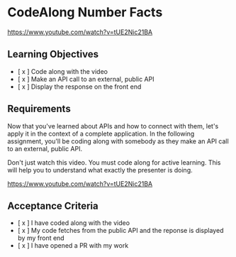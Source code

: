 # CodeAlong Number Facts

https://www.youtube.com/watch?v=tUE2Nic21BA

## Learning Objectives
- [ x ] Code along with the video
- [ x ] Make an API call to an external, public API
- [ x ] Display the response on the front end

## Requirements

Now that you've learned about APIs and how to connect with them, let's apply it in the context of a complete application.
In the following assignment, you'll be coding along with somebody as they make an API call to an external, public API.

Don't just watch this video. You must code along for active learning. This will help you to understand what exactly the presenter is doing.

https://www.youtube.com/watch?v=tUE2Nic21BA

## Acceptance Criteria

- [ x ] I have coded along with the video
- [ x ] My code fetches from the public API and the reponse is displayed by my front end
- [ x ] I have opened a PR with my work 
